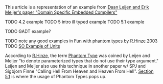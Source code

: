 This article is a representation of an example from [Daan Leijen and Erik Meijer's paper "Domain Specific Embedded Compilers"](/Papers/leijen.pdf)

TODO 4.2 example
TODO 5 intro ill typed example
TODO 5.1 example

TODO GADT example?

TODO note any good examples in [Fun with phantom types by R.Hinze 2003](/Papers/FunWithPhantomTypes.pdf)
TODO [SO Example of Units](https://stackoverflow.com/a/28250226)

According to [R.Hinze](/Papers/FunWithPhantomTypes.pdf#page=8), the term [Phantom Type](/Papers/leijen.pdf#page=8) was coined by Leijen and Meijer "to denote parameterized types that do not use their type argument." Leijen and Meijer also use this technique in another paper w/ SPJ and Sigbjorn Finne "Calling Hell From Heaven and Heaven From Hell". [Section 5.1](/Papers/CallingHellFromHeavenAndHeavenFromHell.pdf#page=8) is where the usage of Phantom Types pops up.
